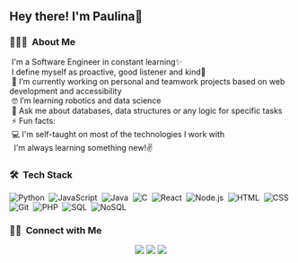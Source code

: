 <h2>Hey there! I'm Paulina👋</h2>



### 👨🏻‍💻 &nbsp;About Me

 &nbsp;I'm a Software Engineer in constant learning✨\
 &nbsp;I define myself as proactive, good listener and kind💖\
 &nbsp;🔭 I’m currently working on personal and teamwork projects based on web development and accessibility\
 &nbsp;🤓 I’m learning robotics and data science\
 &nbsp;💬 Ask me about databases, data structures or any logic for specific tasks\
 &nbsp;⚡ Fun facts: \
 &nbsp;💻 I'm self-taught on most of the technologies I work with \
 &nbsp; I'm always learning something new!✌ 

### 🛠 &nbsp;Tech Stack

![Python](https://img.shields.io/badge/-Python-05122A?style=flat&logo=python)&nbsp;
![JavaScript](https://img.shields.io/badge/-JavaScript-05122A?style=flat&logo=javascript)&nbsp;
![Java](https://img.shields.io/badge/-Java-05122A?style=flat&logo=Java&logoColor=FFA518)&nbsp;
![C](https://img.shields.io/badge/-C-05122A?style=flat&logo=C&logoColor=A8B9CC)&nbsp;
![React](https://img.shields.io/badge/-React-05122A?style=flat&logo=react)&nbsp;
![Node.js](https://img.shields.io/badge/-Node.js-05122A?style=flat&logo=node.js)&nbsp;
![HTML](https://img.shields.io/badge/-HTML-05122A?style=flat&logo=HTML5)&nbsp;
![CSS](https://img.shields.io/badge/-CSS-05122A?style=flat&logo=CSS3&logoColor=1572B6)&nbsp;
![Git](https://img.shields.io/badge/-Git-05122A?style=flat&logo=git)&nbsp;
![PHP](https://img.shields.io/badge/-PHP-05122A?style=flat&logo=PHP)&nbsp;
![SQL](https://img.shields.io/badge/-SQL-05122A?style=flat&logo=SQL)&nbsp;
![NoSQL](https://img.shields.io/badge/-NoSQL-05122A?style=flat&logo=NoSQL)&nbsp;


### 🤝🏻 &nbsp;Connect with Me

<p align="center">
<a href="https://linkedin.com/in/paulinaeb"><img src="https://img.shields.io/badge/-Paulina%20Espejo-0077B5?style=flat&logo=Linkedin&logoColor=white"/></a>
<a href="mailto:pdespejo18@gmail.com"><img src="https://img.shields.io/badge/-pdespejo18@gmail.com-D14836?style=flat&logo=Gmail&logoColor=white"/></a>
<a href="https://instagram.com/paulinaeb_"><img src="https://img.shields.io/badge/-@paulinaeb-E4405F?style=flat&logo=Instagram&logoColor=white"/></a>
</p>
